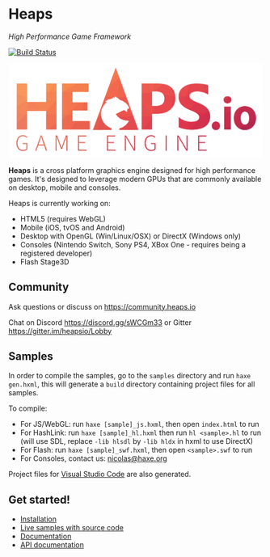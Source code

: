 # Heaps
_High Performance Game Framework_

[![Build Status](https://travis-ci.org/HeapsIO/heaps.svg?branch=master)](https://travis-ci.org/HeapsIO/heaps)

[![Heaps.io logo](https://raw.githubusercontent.com/HeapsIO/heaps.io/master/assets/logo/logo-heaps-color.png)](http://heaps.io)

**Heaps** is a cross platform graphics engine designed for high performance games. It's designed to leverage modern GPUs that are commonly available on desktop, mobile and consoles.

Heaps is currently working on:
- HTML5 (requires WebGL)
- Mobile (iOS, tvOS and Android)
- Desktop with OpenGL (Win/Linux/OSX) or DirectX (Windows only)
- Consoles (Nintendo Switch, Sony PS4, XBox One - requires being a registered developer)
- Flash Stage3D


Community
---------

Ask questions or discuss on <https://community.heaps.io>

Chat on Discord <https://discord.gg/sWCGm33> or Gitter <https://gitter.im/heapsio/Lobby>

Samples
-------

In order to compile the samples, go to the `samples` directory and run `haxe gen.hxml`, this will generate a `build` directory containing project files for all samples.

To compile:
- For JS/WebGL: run `haxe [sample]_js.hxml`, then open `index.html` to run
- For HashLink: run `haxe [sample]_hl.hxml` then run `hl <sample>.hl` to run (will use SDL, replace `-lib hlsdl` by `-lib hldx` in hxml to use DirectX)
- For Flash: run `haxe [sample]_swf.hxml`, then open `<sample>.swf` to run
- For Consoles, contact us: nicolas@haxe.org

Project files for [Visual Studio Code](https://code.visualstudio.com/) are also generated.

Get started!
------------
* [Installation](https://heaps.io/documentation/installation.html)
* [Live samples with source code](https://heaps.io/samples/)
* [Documentation](https://heaps.io/documentation/home.html)
* [API documentation](https://heaps.io/api/)
